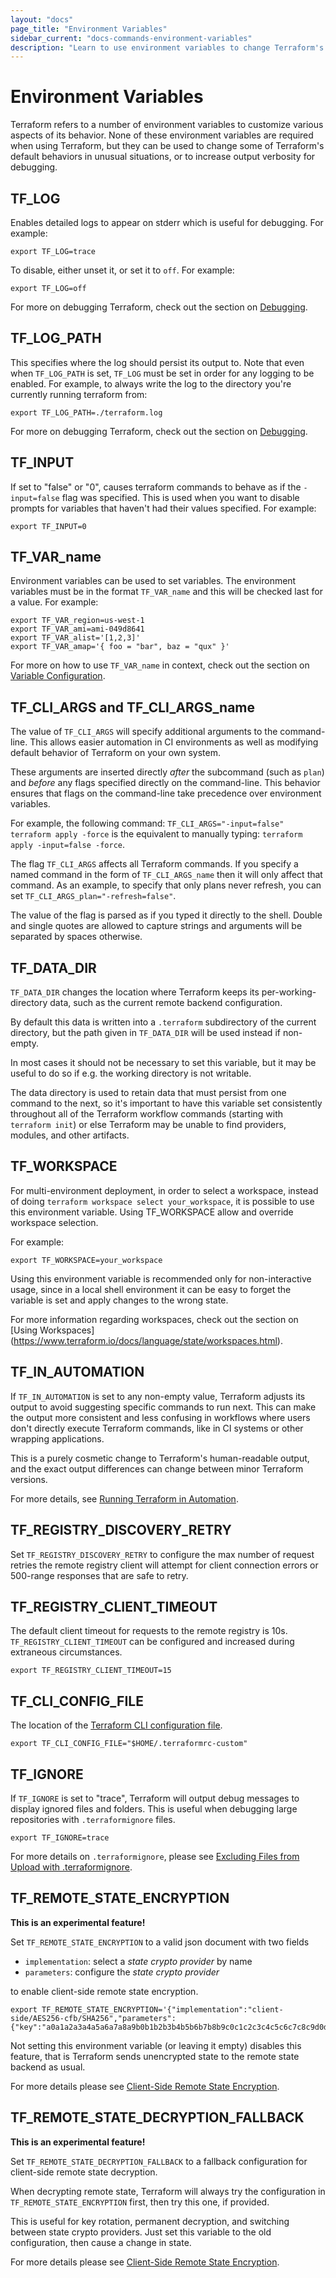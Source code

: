 ```yaml
---
layout: "docs"
page_title: "Environment Variables"
sidebar_current: "docs-commands-environment-variables"
description: "Learn to use environment variables to change Terraform's default behavior. Configure log content and output, set variables, and more."
---
```


# Environment Variables

Terraform refers to a number of environment variables to customize various
aspects of its behavior. None of these environment variables are required
when using Terraform, but they can be used to change some of Terraform's
default behaviors in unusual situations, or to increase output verbosity
for debugging.

## TF_LOG

Enables detailed logs to appear on stderr which is useful for debugging. For example:

```shell
export TF_LOG=trace
```

To disable, either unset it, or set it to `off`. For example:

```shell
export TF_LOG=off
```

For more on debugging Terraform, check out the section on [Debugging](/docs/internals/debugging.html).

## TF_LOG_PATH

This specifies where the log should persist its output to. Note that even when `TF_LOG_PATH` is set, `TF_LOG` must be set in order for any logging to be enabled. For example, to always write the log to the directory you're currently running terraform from:

```shell
export TF_LOG_PATH=./terraform.log
```

For more on debugging Terraform, check out the section on [Debugging](/docs/internals/debugging.html).

## TF_INPUT

If set to "false" or "0", causes terraform commands to behave as if the `-input=false` flag was specified. This is used when you want to disable prompts for variables that haven't had their values specified. For example:

```shell
export TF_INPUT=0
```

## TF_VAR_name

Environment variables can be used to set variables. The environment variables must be in the format `TF_VAR_name` and this will be checked last for a value. For example:

```shell
export TF_VAR_region=us-west-1
export TF_VAR_ami=ami-049d8641
export TF_VAR_alist='[1,2,3]'
export TF_VAR_amap='{ foo = "bar", baz = "qux" }'
```

For more on how to use `TF_VAR_name` in context, check out the section on [Variable Configuration](/docs/language/values/variables.html).

## TF_CLI_ARGS and TF_CLI_ARGS_name
<a id="tf-cli-args"></a>

The value of `TF_CLI_ARGS` will specify additional arguments to the
command-line. This allows easier automation in CI environments as well as
modifying default behavior of Terraform on your own system.

These arguments are inserted directly _after_ the subcommand
(such as `plan`) and _before_ any flags specified directly on the command-line.
This behavior ensures that flags on the command-line take precedence over
environment variables.

For example, the following command: `TF_CLI_ARGS="-input=false" terraform apply -force`
is the equivalent to manually typing: `terraform apply -input=false -force`.

The flag `TF_CLI_ARGS` affects all Terraform commands. If you specify a
named command in the form of `TF_CLI_ARGS_name` then it will only affect
that command. As an example, to specify that only plans never refresh,
you can set `TF_CLI_ARGS_plan="-refresh=false"`.

The value of the flag is parsed as if you typed it directly to the shell.
Double and single quotes are allowed to capture strings and arguments will
be separated by spaces otherwise.

## TF_DATA_DIR

`TF_DATA_DIR` changes the location where Terraform keeps its
per-working-directory data, such as the current remote backend configuration.

By default this data is written into a `.terraform` subdirectory of the
current directory, but the path given in `TF_DATA_DIR` will be used instead
if non-empty.

In most cases it should not be necessary to set this variable, but it may
be useful to do so if e.g. the working directory is not writable.

The data directory is used to retain data that must persist from one command
to the next, so it's important to have this variable set consistently throughout
all of the Terraform workflow commands (starting with `terraform init`) or else
Terraform may be unable to find providers, modules, and other artifacts.

## TF_WORKSPACE

For multi-environment deployment, in order to select a workspace, instead of doing `terraform workspace select your_workspace`, it is possible to use this environment variable. Using TF_WORKSPACE allow and override workspace selection.

For example:

```shell
export TF_WORKSPACE=your_workspace
```

Using this environment variable is recommended only for non-interactive usage, since in a local shell environment it can be easy to forget the variable is set and apply changes to the wrong state.

For more information regarding workspaces, check out the section on [Using Workspaces]
(https://www.terraform.io/docs/language/state/workspaces.html).

## TF_IN_AUTOMATION

If `TF_IN_AUTOMATION` is set to any non-empty value, Terraform adjusts its
output to avoid suggesting specific commands to run next. This can make the
output more consistent and less confusing in workflows where users don't
directly execute Terraform commands, like in CI systems or other wrapping
applications.

This is a purely cosmetic change to Terraform's human-readable output, and the
exact output differences can change between minor Terraform versions.

For more details, see [Running Terraform in Automation](https://learn.hashicorp.com/tutorials/terraform/automate-terraform?in=terraform/automation&utm_source=WEBSITE&utm_medium=WEB_IO&utm_offer=ARTICLE_PAGE&utm_content=DOCS).

## TF_REGISTRY_DISCOVERY_RETRY

Set `TF_REGISTRY_DISCOVERY_RETRY` to configure the max number of request retries
the remote registry client will attempt for client connection errors or
500-range responses that are safe to retry.

## TF_REGISTRY_CLIENT_TIMEOUT

The default client timeout for requests to the remote registry is 10s. `TF_REGISTRY_CLIENT_TIMEOUT` can be configured and increased during extraneous circumstances.

```shell
export TF_REGISTRY_CLIENT_TIMEOUT=15
```

## TF_CLI_CONFIG_FILE

The location of the [Terraform CLI configuration file](/docs/cli/config/config-file.html).

```shell
export TF_CLI_CONFIG_FILE="$HOME/.terraformrc-custom"
```

## TF_IGNORE

If `TF_IGNORE` is set to "trace", Terraform will output debug messages to display ignored files and folders. This is useful when debugging large repositories with `.terraformignore` files.

```shell
export TF_IGNORE=trace
```

For more details on `.terraformignore`, please see [Excluding Files from Upload with .terraformignore](/docs/language/settings/backends/remote.html#excluding-files-from-upload-with-terraformignore).

## TF_REMOTE_STATE_ENCRYPTION

**This is an experimental feature!**

Set `TF_REMOTE_STATE_ENCRYPTION` to a valid json document with two fields

  * `implementation`: select a _state crypto provider_ by name
  * `parameters`: configure the _state crypto provider_

to enable client-side remote state encryption.

```shell
export TF_REMOTE_STATE_ENCRYPTION='{"implementation":"client-side/AES256-cfb/SHA256","parameters":{"key":"a0a1a2a3a4a5a6a7a8a9b0b1b2b3b4b5b6b7b8b9c0c1c2c3c4c5c6c7c8c9d0d1"}}'
```

Not setting this environment variable (or leaving it empty) disables this feature, that is Terraform sends 
unencrypted state to the remote state backend as usual.

For more details please see [Client-Side Remote State Encryption](/docs/language/state/encryption.html).

## TF_REMOTE_STATE_DECRYPTION_FALLBACK

**This is an experimental feature!**

Set `TF_REMOTE_STATE_DECRYPTION_FALLBACK` to a fallback configuration for client-side remote state decryption.

When decrypting remote state, Terraform will always try the configuration in `TF_REMOTE_STATE_ENCRYPTION` first, 
then try this one, if provided.

This is useful for key rotation, permanent decryption, and switching between state crypto providers. Just set this
variable to the old configuration, then cause a change in state.

For more details please see [Client-Side Remote State Encryption](/docs/language/state/encryption.html).
